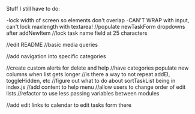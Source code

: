 Stuff I still have to do:

-lock width of screen so elements don't overlap
-CAN'T WRAP with input, can't lock maxlength with textarea!
//populate newTaskForm dropdowns after addNewItem
//lock task name field at 25 characters

//edit README
//basic media queries

//add navigation into specific categories

//create custom alerts for delete and help
//have categories populate new columns when list gets longer
//is there a way to not repeat addEl, toggleHidden, etc
//figure out what to do about sortTaskList being in index.js
//add content to help menu
//allow users to change order of edit lists
//refactor to use less passing variables between modules

//add edit links to calendar to edit tasks form there

